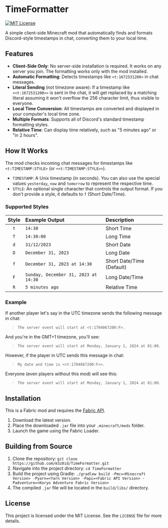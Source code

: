 # TimeFormatter

[![MIT License](https://img.shields.io/badge/License-MIT-blue.svg)](https://opensource.org/licenses/MIT)

A simple client-side Minecraft mod that automatically finds and formats Discord-style timestamps in chat, converting them to your local time.

## Features

-   **Client-Side Only**: No server-side installation is required. It works on any server you join. The formatting works only with the mod installed.
-   **Automatic Formatting**: Detects timestamps like `<t:1672531200>` in chat messages.
-   **Literal Sending** (not timezone aware): If a timestamp like `<<t:1672531200>>` is sent in the chat, it will get replaced by a matching literal assuming it won't overflow the 256 character limit, thus visible to everyone.
-   **Local Time Conversion**: All timestamps are converted and displayed in your computer's local time zone.
-   **Multiple Formats**: Supports all of Discord's standard timestamp formatting styles.
-   **Relative Time**: Can display time relatively, such as "5 minutes ago" or "in 2 hours".

## How It Works

The mod checks incoming chat messages for timestamps like `<t:TIMESTAMP:STYLE>` (or `<<t:TIMESTAMP:STYLE>>`).

-   `TIMESTAMP`: A Unix timestamp (in seconds). You can also use the special values `yesterday`, `now` and `tomorrow` to represent the respective time.
-   `STYLE`: An optional single character that controls the output format. If you don't provide a style, it defaults to `f` (Short Date/Time).

### Supported Styles

| Style | Example Output                       | Description               |
|:-----:|:-------------------------------------|:--------------------------|
|  `t`  | `14:30`                              | Short Time                |
|  `T`  | `14:30:00`                           | Long Time                 |
|  `d`  | `31/12/2023`                         | Short Date                |
|  `D`  | `December 31, 2023`                  | Long Date                 |
|  `f`  | `December 31, 2023 at 14:30`         | Short Date/Time (Default) |
|  `F`  | `Sunday, December 31, 2023 at 14:30` | Long Date/Time            |
|  `R`  | `5 minutes ago`                      | Relative Time             |

### Example

If another player let's say in the UTC timezone sends the following message in chat:
> `The server event will start at <t:1704067200:F>.`

And you're in the GMT+1 timezone, you'll see:
> `The server event will start at Monday, January 1, 2024 at 01:00.`


However, if the player in UTC sends this message in chat:
> `My date and time is <<t:1704067200:F>>.`

Everyone (even players without this mod) will see this:
> `The server event will start at Monday, January 1, 2024 at 01:00.`

## Installation

This is a Fabric mod and requires the [Fabric API](https://modrinth.com/mod/fabric-api).

1.  Download the latest version.
2.  Place the downloaded `.jar` file into your `.minecraft/mods` folder.
3.  Launch the game using the Fabric Loader.

## Building from Source

1.  Clone the repository: `git clone https://github.com/m3z0id/TimeFormatter.git`
2.  Navigate into the project directory: `cd TimeFormatter`
3.  Build the project using Gradle: `./gradlew build -Pmc=<Minecraft Version> -Pyarn=<Yarn Version> -Papi=<Fabric API Version> -Padventure=<Koryo Adventure Fabric Version>`
4.  The compiled `.jar` file will be located in the `build/libs/` directory.

## License

This project is licensed under the MIT License. See the `LICENSE` file for more details.